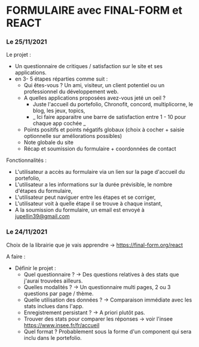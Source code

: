 # FORMULAIRE avec FINAL-FORM et REACT

### Le 25/11/2021

Le projet :
  - Un questionnaire de critiques / satisfaction sur le site et ses applications.
  - en 3- 5 étapes réparties comme suit :
    - Qui êtes-vous ? Un ami, visiteur, un client potentiel ou un professionnel du développement web.
    - A quelles applications proposées avez-vous jeté un oeil ?
      - Juste l'accueil du portefolio, Chronofit, concord, multiplicorne, le blog, les jeux, topics,
      - _ Ici faire apparaitre une barre de satisfaction entre 1 - 10 pour chaque app cochée _
    - Points positifs et points négatifs globaux (choix à cocher +  saisie optionnelle sur améliorations possibles)
    - Note globale du site
    - Récap et soumission du formulaire + coordonnées de contact
    
Fonctionnalités :
  - L'utilisateur a accès au formulaire via un lien sur la page d'accueil du portefolio,
  - L'utilisateur a les informations sur la durée prévisible, le nombre d'étapes du formulaire,
  - L'utilisateur peut naviguer entre les étapes et se corriger,
  - L'utilisateur voit à quelle étape il se trouve à chaque instant,
  - A la soumission du formulaire, un email est envoyé à jupellin39@gmail.com
      
### Le 24/11/2021

Choix de la librairie que je vais apprendre -> https://final-form.org/react

A faire :
- Définir le projet : 
  - Quel questionnaire ? -> Des questions relatives à des stats que j'aurai trouvées ailleurs.
  - Quelles modalités ? -> Un questionnaire multi pages, 2 ou 3 questions par page / thème.
  - Quelle utilisation des données ? -> Comparaison immédiate avec les stats inclues dans l'app.
  - Enregistrement persistant ? -> A priori plutôt pas.
  - Trouver des stats pour comparer les réponses -> voir l'insee https://www.insee.fr/fr/accueil
  - Quel format ? Probablement sous la forme d'un component qui sera inclu dans le portefolio.